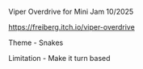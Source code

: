Viper Overdrive for Mini Jam 10/2025

https://freiberg.itch.io/viper-overdrive


Theme - Snakes 

Limitation - Make it turn based
